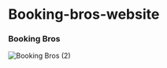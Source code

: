 # Booking-bros-website
### Booking Bros

![Booking Bros (2)](https://user-images.githubusercontent.com/96608740/151314678-a5e933de-cddc-4339-9aa8-da0a9474abcc.png)
